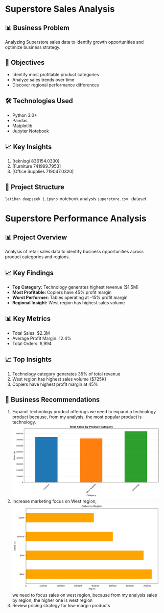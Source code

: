 # Superstore Sales Analysis

## 📊 Business Problem
Analyzing Superstore sales data to identify growth opportunities and optimize business strategy.

## 🎯 Objectives
- Identify most profitable product categories
- Analyze sales trends over time
- Discover regional performance differences

## 🛠️ Technologies Used
- Python 3.0+
- Pandas
- Matplotlib
- Jupyter Notebook

## 📈 Key Insights
1. [teknlogi 836154.0330]
2. [Furniture 741999.7953] 
3. [Office Supplies 719047.0320]

## 📁 Project Structure
`latihan deepseek 1.ipynb`-notebook analysis
`superstore.csv` -dataset

# Superstore Performance Analysis

## 📊 Project Overview
Analysis of retail sales data to identify business opportunities across product categories and regions.

## 📈 Key Findings
- **Top Category:** Technology generates highest revenue ($1.5M)
- **Most Profitable:** Copiers have 45% profit margin  
- **Worst Performer:** Tables operating at -15% profit margin
- **Regional Insight:** West region has highest sales volume

## 📊 Key Metrics
- Total Sales: $2.3M
- Average Profit Margin: 12.4%
- Total Orders: 9,994

## 📈 Top Insights
1. Technology category generates 35% of total revenue
2. West region has highest sales volume ($725K)
3. Copiers have highest profit margin at 45%

## 💼 Business Recommendations
1. Expand Technology product offerings
    we need to expand a technology product because, from my analysis, the most popular product is technology.
    ![alt text](image-1.png)
2. Increase marketing focus on West region, 
    ![alt text](image.png)
    we need to focus sales on west region, because from my analysis sales by region, the higher one is west region
3. Review pricing strategy for low-margin products
